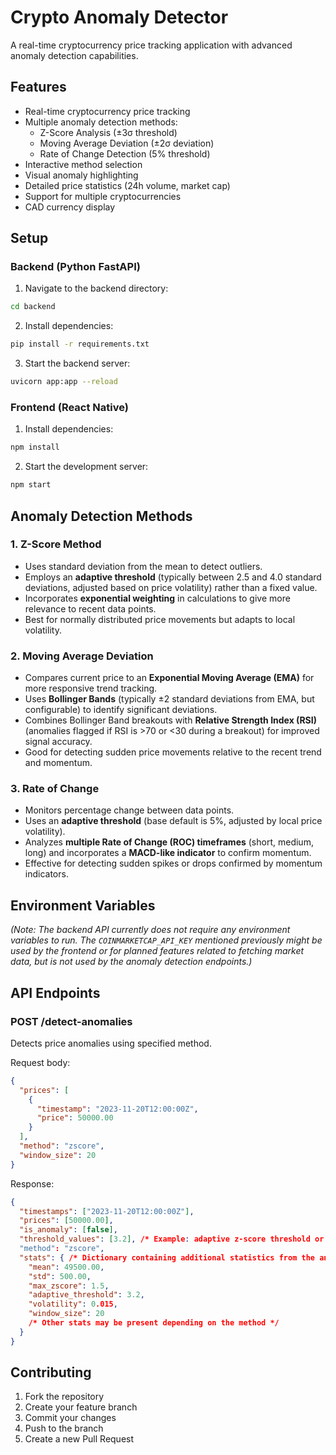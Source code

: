# Crypto Anomaly Detector

A real-time cryptocurrency price tracking application with advanced anomaly detection capabilities.

## Features

- Real-time cryptocurrency price tracking
- Multiple anomaly detection methods:
  - Z-Score Analysis (±3σ threshold)
  - Moving Average Deviation (±2σ deviation)
  - Rate of Change Detection (5% threshold)
- Interactive method selection
- Visual anomaly highlighting
- Detailed price statistics (24h volume, market cap)
- Support for multiple cryptocurrencies
- CAD currency display

## Setup

### Backend (Python FastAPI)

1. Navigate to the backend directory:
```bash
cd backend
```

2. Install dependencies:
```bash
pip install -r requirements.txt
```

3. Start the backend server:
```bash
uvicorn app:app --reload
```

### Frontend (React Native)

1. Install dependencies:
```bash
npm install
```

2. Start the development server:
```bash
npm start
```

## Anomaly Detection Methods

### 1. Z-Score Method
- Uses standard deviation from the mean to detect outliers.
- Employs an **adaptive threshold** (typically between 2.5 and 4.0 standard deviations, adjusted based on price volatility) rather than a fixed value.
- Incorporates **exponential weighting** in calculations to give more relevance to recent data points.
- Best for normally distributed price movements but adapts to local volatility.

### 2. Moving Average Deviation
- Compares current price to an **Exponential Moving Average (EMA)** for more responsive trend tracking.
- Uses **Bollinger Bands** (typically ±2 standard deviations from EMA, but configurable) to identify significant deviations.
- Combines Bollinger Band breakouts with **Relative Strength Index (RSI)** (anomalies flagged if RSI is >70 or <30 during a breakout) for improved signal accuracy.
- Good for detecting sudden price movements relative to the recent trend and momentum.

### 3. Rate of Change
- Monitors percentage change between data points.
- Uses an **adaptive threshold** (base default is 5%, adjusted by local price volatility).
- Analyzes **multiple Rate of Change (ROC) timeframes** (short, medium, long) and incorporates a **MACD-like indicator** to confirm momentum.
- Effective for detecting sudden spikes or drops confirmed by momentum indicators.

## Environment Variables

*(Note: The backend API currently does not require any environment variables to run. The `COINMARKETCAP_API_KEY` mentioned previously might be used by the frontend or for planned features related to fetching market data, but is not used by the anomaly detection endpoints.)*

## API Endpoints

### POST /detect-anomalies
Detects price anomalies using specified method.

Request body:
```json
{
  "prices": [
    {
      "timestamp": "2023-11-20T12:00:00Z",
      "price": 50000.00
    }
  ],
  "method": "zscore",
  "window_size": 20
}
```

Response:
```json
{
  "timestamps": ["2023-11-20T12:00:00Z"],
  "prices": [50000.00],
  "is_anomaly": [false],
  "threshold_values": [3.2], /* Example: adaptive z-score threshold or EMA value */
  "method": "zscore",
  "stats": { /* Dictionary containing additional statistics from the analysis */
    "mean": 49500.00,
    "std": 500.00,
    "max_zscore": 1.5,
    "adaptive_threshold": 3.2,
    "volatility": 0.015,
    "window_size": 20
    /* Other stats may be present depending on the method */
  }
}
```

## Contributing

1. Fork the repository
2. Create your feature branch
3. Commit your changes
4. Push to the branch
5. Create a new Pull Request
